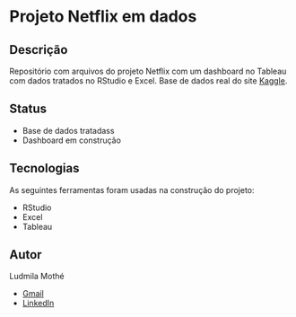 # Projeto Netflix em dados

## Descrição
Repositório com arquivos do projeto Netflix com  um dashboard no Tableau com dados tratados no RStudio e Excel.
Base de dados real do site [Kaggle](https://www.kaggle.com/shivamb/netflix-shows).

## Status
- Base de dados tratadass
- Dashboard em construção

## Tecnologias 
As seguintes ferramentas foram usadas na construção do projeto:

- RStudio 
- Excel
- Tableau


## Autor
Ludmila Mothé

- [Gmail](mailto:ludmila.mothe@gmail.com)
- [LinkedIn](https://www.linkedin.com/in/ludmilamothe/)
